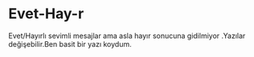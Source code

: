 # Evet-Hay-r
Evet/Hayırlı sevimli mesajlar ama asla hayır sonucuna gidilmiyor .Yazılar değişebilir.Ben basit bir yazı koydum.
